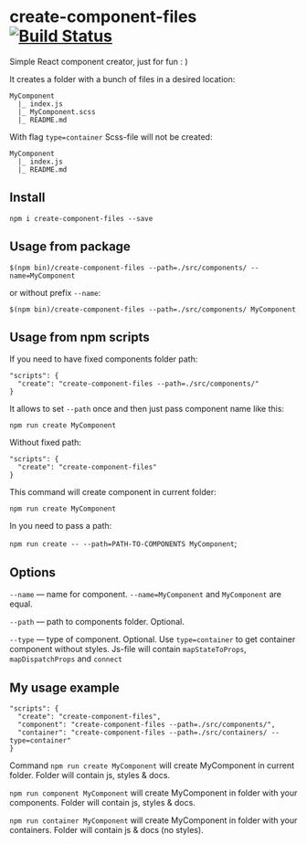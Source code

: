 # create-component-files [![Build Status](https://travis-ci.org/yoksel/create-component-files.svg?branch=master)](https://travis-ci.org/yoksel/create-component-files)

Simple React component creator, just for fun : )

It creates a folder with a bunch of files in a desired location:

```
MyComponent
  |_ index.js
  |_ MyComponent.scss
  |_ README.md
```

With flag `type=container` Scss-file will not be created:

```
MyComponent
  |_ index.js
  |_ README.md
```

## Install

```npm i create-component-files --save```

## Usage from package

```$(npm bin)/create-component-files --path=./src/components/ --name=MyComponent```

or without prefix `--name`:

```$(npm bin)/create-component-files --path=./src/components/ MyComponent```

## Usage from npm scripts

If you need to have fixed components folder path:

```
"scripts": {
  "create": "create-component-files --path=./src/components/"
}
```

It allows to set `--path` once and then just pass component name like this:

```npm run create MyComponent```

Without fixed path:

```
"scripts": {
  "create": "create-component-files"
}
```

This command will create component in current folder:

```npm run create MyComponent```

In you need to pass a path:

```npm run create -- --path=PATH-TO-COMPONENTS MyComponent```;

## Options

`--name` — name for component. `--name=MyComponent` and `MyComponent` are equal.

`--path` — path to components folder. Optional.

`--type` — type of component. Optional. Use `type=container` to get container component without styles. Js-file will contain `mapStateToProps`, `mapDispatchProps` and `connect`

## My usage example

```
"scripts": {
  "create": "create-component-files",
  "component": "create-component-files --path=./src/components/",
  "container": "create-component-files --path=./src/containers/ --type=container"
}
```

Command `npm run create MyComponent` will create MyComponent in current folder. Folder will contain js, styles & docs.

`npm run component MyComponent` will create MyComponent in folder with your components. Folder will contain js, styles & docs.

`npm run container MyComponent` will create MyComponent in folder with your containers. Folder will contain js & docs (no styles).
